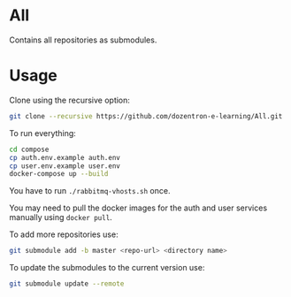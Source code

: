 # All
Contains all repositories as submodules.

# Usage
Clone using the recursive option: 
```bash
git clone --recursive https://github.com/dozentron-e-learning/All.git
```

To run everything:
```bash
cd compose
cp auth.env.example auth.env
cp user.env.example user.env
docker-compose up --build
```

You have to run `./rabbitmq-vhosts.sh` once.

You may need to pull the docker images for the auth and user services manually using `docker pull`.

To add more repositories use:

```bash
git submodule add -b master <repo-url> <directory name>
```

To update the submodules to the current version use:

```bash
git submodule update --remote
```
